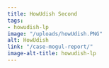 ```yaml
---
title: HowUdish Second
tags:
- howudish-lp
image: "/uploads/howUdish.PNG"
alt: HowUdish
link: "/case-mogul-report/"
image-alt-title: howudish-lp
---
```


